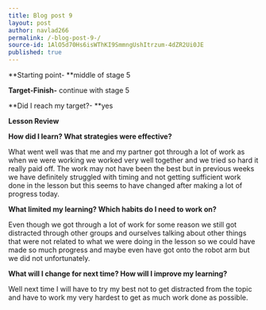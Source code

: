 ```yaml
---
title: Blog post 9
layout: post
author: navlad266
permalink: /-blog-post-9-/
source-id: 1AlO5d70Hs6isWThKI9SmmngUshItrzum-4dZR2Ui0JE
published: true
---
```

**Starting point- **middle of stage 5

**Target-Finish-**  continue with stage 5

**Did I reach my target?- **yes

**Lesson Review**

**How did I learn? What strategies were effective?**

What  went well was that me and my partner got through a lot of work as when we were working we worked very well together and we tried so hard it really paid off. The work may not have been the best but in previous weeks we have definitely struggled with timing and not getting sufficient work done in the lesson but this seems to have changed after making a lot of progress today.

**What limited my learning? Which habits do I need to work on?**

Even though we got through a lot of work for some reason we still got distracted through other groups and ourselves talking about other things that were not related to what we were doing in the lesson so we could have made so much progress and maybe even have got onto the robot arm but we did not unfortunately.

**What will I change for next time? How will I improve my learning?**

Well next time I will have to try my best not to get distracted from the topic and have to work my very hardest to get as much work done as possible.

